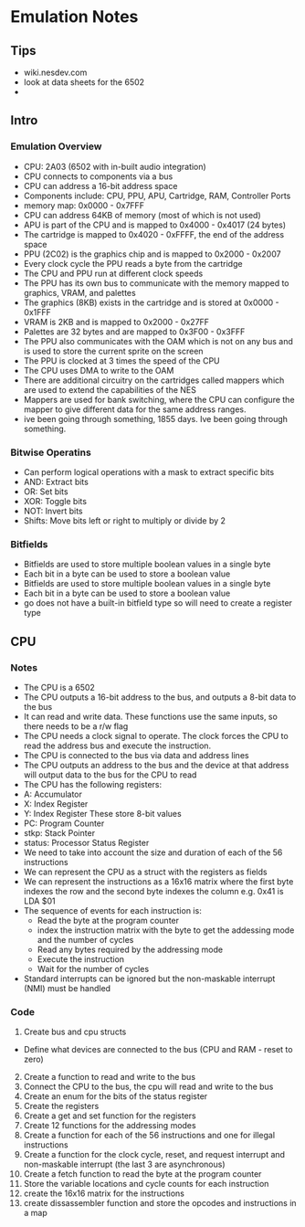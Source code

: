 # Emulation Notes

## Tips
 - wiki.nesdev.com
 - look at data sheets for the 6502
 - 

## Intro

### Emulation Overview
 - CPU: 2A03 (6502 with in-built audio integration)
 - CPU connects to components via a bus
 - CPU can address a 16-bit address space
 - Components include: CPU, PPU, APU, Cartridge, RAM, Controller Ports
 - memory map: 0x0000 - 0x7FFF
 - CPU can address 64KB of memory (most of which is not used)
 - APU is part of the CPU and is mapped to 0x4000 - 0x4017 (24 bytes)
 - The cartridge is mapped to 0x4020 - 0xFFFF, the end of the address space
 - PPU (2C02) is the graphics chip and is mapped to 0x2000 - 0x2007
 - Every clock cycle the PPU reads a byte from the cartridge
 - The CPU and PPU run at different clock speeds
 - The PPU has its own bus to communicate with the memory mapped to graphics, VRAM, and palettes
 - The graphics (8KB) exists in the cartridge and is stored at 0x0000 - 0x1FFF
 - VRAM is 2KB and is mapped to 0x2000 - 0x27FF
 - Palettes are 32 bytes and are mapped to 0x3F00 - 0x3FFF 
 - The PPU also communicates with the OAM which is not on any bus and is used to store the current sprite on the screen
 - The PPU is clocked at 3 times the speed of the CPU
 - The CPU uses DMA to write to the OAM
 - There are additional circuitry on the cartridges called mappers which are used to extend the capabilities of the NES
 - Mappers are used for bank switching, where the CPU can configure the mapper to give different data for the same address ranges.
 - ive been going through something, 1855 days. Ive been going through something. 

### Bitwise Operatins
 - Can perform logical operations with a mask to extract specific bits
 - AND: Extract bits
 - OR: Set bits
 - XOR: Toggle bits
 - NOT: Invert bits
 - Shifts: Move bits left or right to multiply or divide by 2

### Bitfields
 - Bitfields are used to store multiple boolean values in a single byte
 - Each bit in a byte can be used to store a boolean value
 - Bitfields are used to store multiple boolean values in a single byte
 - Each bit in a byte can be used to store a boolean value
 - go does not have a built-in bitfield type so will need to create a register type 


## CPU

### Notes
 - The CPU is a 6502
 - The CPU outputs a 16-bit address to the bus, and outputs a 8-bit data to the bus
 - It can read and write data. These functions use the same inputs, so there needs to be a r/w flag
 - The CPU needs a clock signal to operate. The clock forces the CPU to read the address bus and execute the instruction.
 - The CPU is connected to the bus via data and address lines
 - The CPU outputs an address to the bus and the device at that address will output data to the bus for the CPU to read
 - The CPU has the following registers:
  - A: Accumulator
  - X: Index Register
  - Y: Index Register
  These store 8-bit values
  - PC: Program Counter
  - stkp: Stack Pointer
  - status: Processor Status Register
  - We need to take into account the size and duration of each of the 56 instructions
  - We can represent the CPU as a struct with the registers as fields
  - We can represent the instructions as a 16x16 matrix where the first byte indexes the row and the second byte indexes the column e.g. 0x41 is LDA $01
  - The sequence of events for each instruction is:
    - Read the byte at the program counter
    - index the instruction matrix with the byte to get the addessing mode and the number of cycles
    - Read any bytes required by the addressing mode
    - Execute the instruction 
    - Wait for the number of cycles
  - Standard interrupts can be ignored but the non-maskable interrupt (NMI) must be handled

### Code
1. Create bus and cpu structs
  - Define what devices are connected to the bus (CPU and RAM - reset to zero)

2. Create a function to read and write to the bus
3. Connect the CPU to the bus, the cpu will read and write to the bus
4. Create an enum for the bits of the status register
5. Create the registers
6. Create a get and set function for the registers
7. Create 12 functions for the addressing modes
9. Create a function for each of the 56 instructions and one for illegal instructions
10. Create a function for the clock cycle, reset, and request interrupt and non-maskable interrupt (the last 3 are asynchronous)
11. Create a fetch function to read the byte at the program counter
12. Store the variable locations and cycle counts for each instruction 
13. create the 16x16 matrix for the instructions
14. create dissassembler function and store the opcodes and instructions in a map



